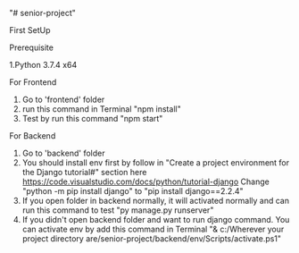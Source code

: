 "# senior-project"

First SetUp

Prerequisite

1.Python 3.7.4 x64

For Frontend
1. Go to 'frontend' folder
2. run this command in Terminal "npm install"
3. Test by run this command "npm start"

For Backend
1. Go to 'backend' folder
2. You should install env first by follow in 
"Create a project environment for the Django tutorial#" 
section here https://code.visualstudio.com/docs/python/tutorial-django
Change "python -m pip install django" to "pip install django==2.2.4"
3. If you open folder in backend normally, it will activated normally and can run this command to test "py manage.py runserver"
4. If you didn't open backend folder and want to run django command. You can activate env by add this command in Terminal
"& c:/Wherever your project directory are/senior-project/backend/env/Scripts/activate.ps1"
